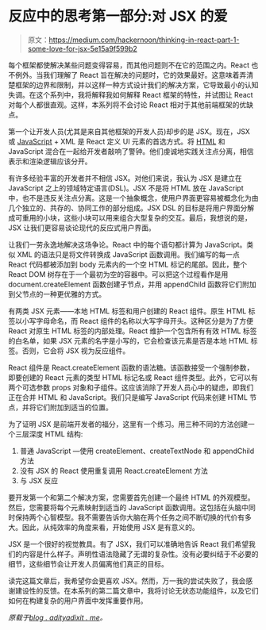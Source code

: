 # 反应中的思考第一部分:对 JSX 的爱

> 原文：<https://medium.com/hackernoon/thinking-in-react-part-1-some-love-for-jsx-5e15a9f599b2>

每个框架都使解决某些问题变得容易，而其他问题则不在它的范围之内。React 也不例外。当我们理解了 React 旨在解决的问题时，它的效果最好。这意味着弄清楚框架的边界和限制，并以这样一种方式设计我们的解决方案，它导致最小的认知失调。在这个系列中，我将解释我如何解释 React 框架的特性，并试图让 React 对每个人都很直观。这样，本系列将不会讨论 React 相对于其他前端框架的优缺点。

第一个让开发人员(尤其是来自其他框架的开发人员)却步的是 JSX。现在，JSX 或 [JavaScript](https://hackernoon.com/tagged/javascript) + XML 是 React 定义 UI 元素的首选方式。将 [HTML](https://hackernoon.com/tagged/html) 和 JavaScript 混合在一起给开发者敲响了警钟。他们虔诚地实践关注点分离，相信表示和渲染逻辑应该分开。

有许多经验丰富的开发者并不相信 JSX。对他们来说，我认为 JSX 是建立在 JavaScript 之上的领域特定语言(DSL)。JSX 不是将 HTML 放在 JavaScript 中，也不是违反关注点分离。这是一个抽象概念，使用户界面更容易被概念化为由几个独立的、共存的、协同工作的部分组成。JSX DSL 的目标是将用户界面分解成可重用的小块，这些小块可以用来组合大型复杂的交互。最后，我想说的是，JSX 让我们更容易谈论现代的反应式用户界面。

让我们一劳永逸地解决这场争论。React 中的每个语句都计算为 JavaScript。类似 XML 的语法只是将文件转换成 JavaScript 函数调用。我们编写的每一点 React 代码都被添加到 body 元素内的一个空 HTML 标记的尾部。因此，整个 React DOM 树存在于一个最初为空的容器中。可以把这个过程看作是用 document.createElement 函数创建子节点，并用 appendChild 函数将它们附加到父节点的一种更优雅的方式。

有两类 JSX 元素——本地 HTML 标签和用户创建的 React 组件。原生 HTML 标签以小写字母命名，而 React 组件的名称以大写字母开头。这种区分是为了方便 React 对原生 HTML 标签的内部处理。React 维护一个包含所有有效 HTML 标签的白名单，如果 JSX 元素的名字是小写的，它会检查该元素是否是本地 HTML 标签。否则，它会将 JSX 视为反应组件。

React 组件是 React.createElement 函数的语法糖。该函数接受一个强制参数，即要创建的 React 元素的类型 HTML 标记名或 React 组件类型。此外，它可以有两个可选参数 props 对象和子组件。这应该消除了开发人员心中的疑虑，即我们正在合并 HTML 和 JavaScript。我们只是编写 JavaScript 代码来创建 HTML 节点，并将它们附加到适当的位置。

为了证明 JSX 是前端开发者的福分，这里有一个练习。用三种不同的方法创建一个三层深度 HTML 结构:

1.  普通 JavaScript —使用 createElement、createTextNode 和 appendChild 方法
2.  没有 JSX 的 React 使用重复调用 React.createElement 方法
3.  与 JSX 反应

要开发第一个和第二个解决方案，您需要首先创建一个最终 HTML 的外观模型。然后，您需要将每个元素映射到适当的 JavaScript 函数调用。这包括在头脑中同时保持两个心智模型。我不需要告诉你大脑在两个任务之间不断切换的代价有多大。因此，从纯效率的角度来看，开始使用 JSX 是有意义的。

JSX 是一个很好的视觉教具。有了 JSX，我们可以准确地告诉 React 我们希望我们的内容是什么样子。声明性语法隐藏了无谓的复杂性。没有必要纠结于不必要的细节，这些细节会让开发人员偏离他们真正的目标。

读完这篇文章后，我希望你会更喜欢 JSX。然而，万一我的尝试失败了，我会感谢建设性的反馈。在本系列的第二篇文章中，我将讨论无状态功能组件，以及它们如何在构建复杂的用户界面中发挥重要作用。

*原载于*[*blog . adityadixit . me*](http://blog.adityadixit.me/thinking-in-react-part-1-jsx.html)*。*